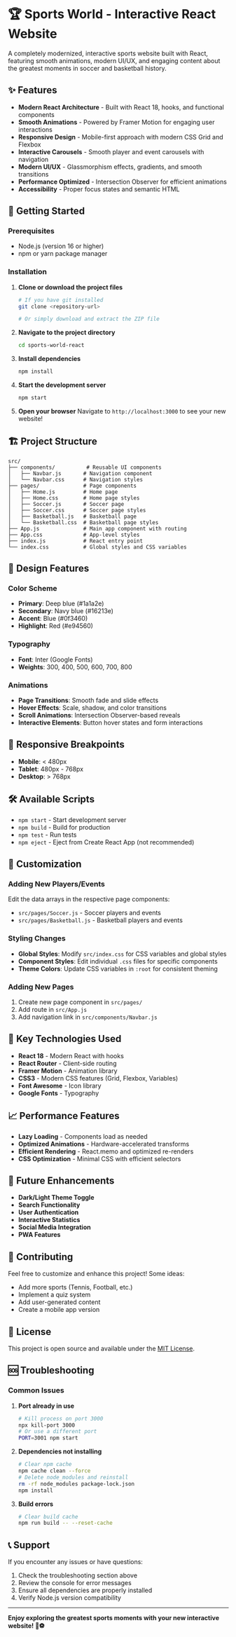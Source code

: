 # 🏆 Sports World - Interactive React Website

A completely modernized, interactive sports website built with React, featuring smooth animations, modern UI/UX, and engaging content about the greatest moments in soccer and basketball history.

## ✨ Features

- **Modern React Architecture** - Built with React 18, hooks, and functional components
- **Smooth Animations** - Powered by Framer Motion for engaging user interactions
- **Responsive Design** - Mobile-first approach with modern CSS Grid and Flexbox
- **Interactive Carousels** - Smooth player and event carousels with navigation
- **Modern UI/UX** - Glassmorphism effects, gradients, and smooth transitions
- **Performance Optimized** - Intersection Observer for efficient animations
- **Accessibility** - Proper focus states and semantic HTML

## 🚀 Getting Started

### Prerequisites

- Node.js (version 16 or higher)
- npm or yarn package manager

### Installation

1. **Clone or download the project files**
   ```bash
   # If you have git installed
   git clone <repository-url>
   
   # Or simply download and extract the ZIP file
   ```

2. **Navigate to the project directory**
   ```bash
   cd sports-world-react
   ```

3. **Install dependencies**
   ```bash
   npm install
   ```

4. **Start the development server**
   ```bash
   npm start
   ```

5. **Open your browser**
   Navigate to `http://localhost:3000` to see your new website!

## 🏗️ Project Structure

```
src/
├── components/          # Reusable UI components
│   ├── Navbar.js       # Navigation component
│   └── Navbar.css      # Navigation styles
├── pages/              # Page components
│   ├── Home.js         # Home page
│   ├── Home.css        # Home page styles
│   ├── Soccer.js       # Soccer page
│   ├── Soccer.css      # Soccer page styles
│   ├── Basketball.js   # Basketball page
│   └── Basketball.css  # Basketball page styles
├── App.js              # Main app component with routing
├── App.css             # App-level styles
├── index.js            # React entry point
└── index.css           # Global styles and CSS variables
```

## 🎨 Design Features

### Color Scheme
- **Primary**: Deep blue (#1a1a2e)
- **Secondary**: Navy blue (#16213e)
- **Accent**: Blue (#0f3460)
- **Highlight**: Red (#e94560)

### Typography
- **Font**: Inter (Google Fonts)
- **Weights**: 300, 400, 500, 600, 700, 800

### Animations
- **Page Transitions**: Smooth fade and slide effects
- **Hover Effects**: Scale, shadow, and color transitions
- **Scroll Animations**: Intersection Observer-based reveals
- **Interactive Elements**: Button hover states and form interactions

## 📱 Responsive Breakpoints

- **Mobile**: < 480px
- **Tablet**: 480px - 768px
- **Desktop**: > 768px

## 🛠️ Available Scripts

- `npm start` - Start development server
- `npm build` - Build for production
- `npm test` - Run tests
- `npm eject` - Eject from Create React App (not recommended)

## 🔧 Customization

### Adding New Players/Events
Edit the data arrays in the respective page components:
- `src/pages/Soccer.js` - Soccer players and events
- `src/pages/Basketball.js` - Basketball players and events

### Styling Changes
- **Global Styles**: Modify `src/index.css` for CSS variables and global styles
- **Component Styles**: Edit individual `.css` files for specific components
- **Theme Colors**: Update CSS variables in `:root` for consistent theming

### Adding New Pages
1. Create new page component in `src/pages/`
2. Add route in `src/App.js`
3. Add navigation link in `src/components/Navbar.js`

## 🌟 Key Technologies Used

- **React 18** - Modern React with hooks
- **React Router** - Client-side routing
- **Framer Motion** - Animation library
- **CSS3** - Modern CSS features (Grid, Flexbox, Variables)
- **Font Awesome** - Icon library
- **Google Fonts** - Typography

## 📈 Performance Features

- **Lazy Loading** - Components load as needed
- **Optimized Animations** - Hardware-accelerated transforms
- **Efficient Rendering** - React.memo and optimized re-renders
- **CSS Optimization** - Minimal CSS with efficient selectors

## 🎯 Future Enhancements

- **Dark/Light Theme Toggle**
- **Search Functionality**
- **User Authentication**
- **Interactive Statistics**
- **Social Media Integration**
- **PWA Features**

## 🤝 Contributing

Feel free to customize and enhance this project! Some ideas:
- Add more sports (Tennis, Football, etc.)
- Implement a quiz system
- Add user-generated content
- Create a mobile app version

## 📄 License

This project is open source and available under the [MIT License](LICENSE).

## 🆘 Troubleshooting

### Common Issues

1. **Port already in use**
   ```bash
   # Kill process on port 3000
   npx kill-port 3000
   # Or use a different port
   PORT=3001 npm start
   ```

2. **Dependencies not installing**
   ```bash
   # Clear npm cache
   npm cache clean --force
   # Delete node_modules and reinstall
   rm -rf node_modules package-lock.json
   npm install
   ```

3. **Build errors**
   ```bash
   # Clear build cache
   npm run build -- --reset-cache
   ```

## 📞 Support

If you encounter any issues or have questions:
1. Check the troubleshooting section above
2. Review the console for error messages
3. Ensure all dependencies are properly installed
4. Verify Node.js version compatibility

---

**Enjoy exploring the greatest sports moments with your new interactive website! 🏀⚽**
